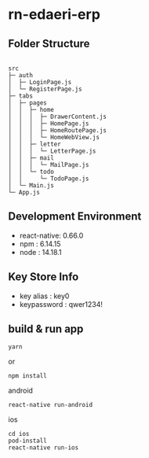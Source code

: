 # rn-edaeri-erp

## Folder Structure

```

src
├─ auth
│  ├─ LoginPage.js
│  └─ RegisterPage.js
├─ tabs
│  ├─ pages
│  │  ├─ home
│  │  │  ├─ DrawerContent.js
│  │  │  ├─ HomePage.js
│  │  │  ├─ HomeRoutePage.js
│  │  │  └─ HomeWebView.js
│  │  ├─ letter
│  │  │  └─ LetterPage.js
│  │  ├─ mail
│  │  │  └─ MailPage.js
│  │  └─ todo
│  │     └─ TodoPage.js
│  └─ Main.js
└─ App.js
```

## Development Environment

- react-native: 0.66.0
- npm : 6.14.15
- node : 14.18.1

## Key Store Info

- key alias : key0
- keypassword : qwer1234!

## build & run app

```
yarn
```

or

```
npm install
```

android

```
react-native run-android
```

ios

```
cd ios
pod-install
react-native run-ios
```
